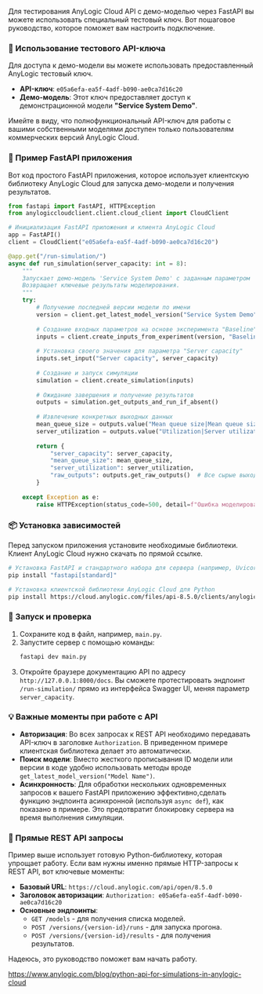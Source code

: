 Для тестирования AnyLogic Cloud API с демо-моделью через FastAPI вы можете использовать специальный тестовый ключ. Вот пошаговое руководство, которое поможет вам настроить подключение.

### 🧪 Использование тестового API-ключа

Для доступа к демо-модели вы можете использовать предоставленный AnyLogic тестовый ключ.

- **API-ключ**: `e05a6efa-ea5f-4adf-b090-ae0ca7d16c20`
- **Демо-модель**: Этот ключ предоставляет доступ к демонстрационной модели **"Service System Demo"**.

Имейте в виду, что полнофункциональный API-ключ для работы с вашими собственными моделями доступен только пользователям коммерческих версий AnyLogic Cloud.

### 🔧 Пример FastAPI приложения

Вот код простого FastAPI приложения, которое использует клиентскую библиотеку AnyLogic Cloud для запуска демо-модели и получения результатов.

```python
from fastapi import FastAPI, HTTPException
from anylogiccloudclient.client.cloud_client import CloudClient

# Инициализация FastAPI приложения и клиента AnyLogic Cloud
app = FastAPI()
client = CloudClient("e05a6efa-ea5f-4adf-b090-ae0ca7d16c20")

@app.get("/run-simulation/")
async def run_simulation(server_capacity: int = 8):
    """
    Запускает демо-модель 'Service System Demo' с заданным параметром 'Server capacity'.
    Возвращает ключевые результаты моделирования.
    """
    try:
        # Получение последней версии модели по имени
        version = client.get_latest_model_version("Service System Demo")
        
        # Создание входных параметров на основе эксперимента "Baseline"
        inputs = client.create_inputs_from_experiment(version, "Baseline")
        
        # Установка своего значения для параметра "Server capacity"
        inputs.set_input("Server capacity", server_capacity)
        
        # Создание и запуск симуляции
        simulation = client.create_simulation(inputs)
        
        # Ожидание завершения и получение результатов
        outputs = simulation.get_outputs_and_run_if_absent()
        
        # Извлечение конкретных выходных данных
        mean_queue_size = outputs.value("Mean queue size|Mean queue size")
        server_utilization = outputs.value("Utilization|Server utilization")
        
        return {
            "server_capacity": server_capacity,
            "mean_queue_size": mean_queue_size,
            "server_utilization": server_utilization,
            "raw_outputs": outputs.get_raw_outputs()  # Все сырые выходные данные
        }
        
    except Exception as e:
        raise HTTPException(status_code=500, detail=f"Ошибка моделирования: {str(e)}")
```

### 📦 Установка зависимостей

Перед запуском приложения установите необходимые библиотеки. Клиент AnyLogic Cloud нужно скачать по прямой ссылке.

```bash
# Установка FastAPI и стандартного набора для сервера (например, Uvicorn)
pip install "fastapi[standard]"

# Установка клиентской библиотеки AnyLogic Cloud для Python
pip install https://cloud.anylogic.com/files/api-8.5.0/clients/anylogiccloudclient-8.5.0-py3-none-any.whl
```

### 🚀 Запуск и проверка

1.  Сохраните код в файл, например, `main.py`.
2.  Запустите сервер с помощью команды:
    ```bash
    fastapi dev main.py
    ```
3.  Откройте браузере документацию API по адресу `http://127.0.0.1:8000/docs`. Вы сможете протестировать эндпоинт `/run-simulation/` прямо из интерфейса Swagger UI, меняя параметр `server_capacity`.

### 💡 Важные моменты при работе с API

- **Авторизация**: Во всех запросах к REST API необходимо передавать API-ключ в заголовке `Authorization`. В приведенном примере клиентская библиотека делает это автоматически.
- **Поиск модели**: Вместо жесткого прописывания ID модели или версии в коде удобно использовать методы вроде `get_latest_model_version("Model Name")`.
- **Асинхронность**: Для обработки нескольких одновременных запросов к вашего FastAPI приложению эффективно,сделать функцию эндпоинта асинхронной (используя `async def`), как показано в примере. Это предотвратит блокировку сервера на время выполнения симуляции.

### 🔄 Прямые REST API запросы

Пример выше использует готовую Python-библиотеку, которая упрощает работу. Если вам нужны именно прямые HTTP-запросы к REST API, вот ключевые моменты:

- **Базовый URL**: `https://cloud.anylogic.com/api/open/8.5.0`
- **Заголовок авторизации**: `Authorization: e05a6efa-ea5f-4adf-b090-ae0ca7d16c20`
- **Основные эндпоинты**:
    -   `GET /models` - для получения списка моделей.
    -   `POST /versions/{version-id}/runs` - для запуска прогона.
    -   `POST /versions/{version-id}/results` - для получения результатов.

Надеюсь, это руководство поможет вам начать работу.

https://www.anylogic.com/blog/python-api-for-simulations-in-anylogic-cloud

